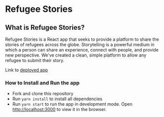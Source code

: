 # Refugee Stories

## What is Refugee Stories?
Refugee Stories is a React app that seeks to provide a platform to share the stories of refugees across the globe. Storytelling is a powerful medium in which a person can share an experience, connect with people, and provide new perspective. We've created a clean, simple platform to allow any refugee to submit their story.

Link to [deployed app](https://app.refugee-stories.com/) 

### How to Install and Run the app
- Fork and clone this repository
- Run `yarn install` to install all dependencies
- Run `yarn start` to run the app in development mode. Open [http://localhost:3000](http://localhost:3000) to view it in the browser.